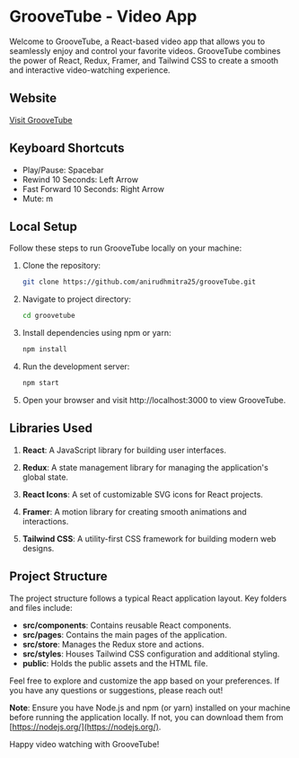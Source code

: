 # GrooveTube - Video App

Welcome to GrooveTube, a React-based video app that allows you to seamlessly enjoy and control your favorite videos. GrooveTube combines the power of React, Redux, Framer, and Tailwind CSS to create a smooth and interactive video-watching experience.

## Website

[Visit GrooveTube](https://groove-tube.vercel.app/)

## Keyboard Shortcuts
- Play/Pause: Spacebar
- Rewind 10 Seconds: Left Arrow
- Fast Forward 10 Seconds: Right Arrow
- Mute: m

## Local Setup

Follow these steps to run GrooveTube locally on your machine:

1. Clone the repository:
   ```bash
   git clone https://github.com/anirudhmitra25/grooveTube.git
2. Navigate to project directory:
   ```bash
   cd groovetube
3. Install dependencies using npm or yarn:
   ```bash
   npm install
4. Run the development server:
   ```bash
   npm start
5. Open your browser and visit http://localhost:3000 to view GrooveTube.

## Libraries Used

1. **React**: A JavaScript library for building user interfaces.

2. **Redux**: A state management library for managing the application's global state.

3. **React Icons**: A set of customizable SVG icons for React projects.

4. **Framer**: A motion library for creating smooth animations and interactions.

5. **Tailwind CSS**: A utility-first CSS framework for building modern web designs.

## Project Structure

The project structure follows a typical React application layout. Key folders and files include:

- **src/components**: Contains reusable React components.
- **src/pages**: Contains the main pages of the application.
- **src/store**: Manages the Redux store and actions.
- **src/styles**: Houses Tailwind CSS configuration and additional styling.
- **public**: Holds the public assets and the HTML file.

Feel free to explore and customize the app based on your preferences. If you have any questions or suggestions, please reach out!

**Note**: Ensure you have Node.js and npm (or yarn) installed on your machine before running the application locally. If not, you can download them from [https://nodejs.org/](https://nodejs.org/).

Happy video watching with GrooveTube!
